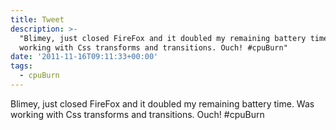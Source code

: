 ```yaml
---
title: Tweet
description: >-
  "Blimey, just closed FireFox and it doubled my remaining battery time. Was
  working with Css transforms and transitions. Ouch! #cpuBurn"
date: '2011-11-16T09:11:33+00:00'
tags:
  - cpuBurn
---
```

Blimey, just closed FireFox and it doubled my remaining battery time. Was working with Css transforms and transitions. Ouch! #cpuBurn

